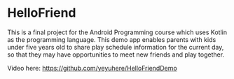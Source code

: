 # HelloFriend

This is a final project for the Android Programming course which uses Kotlin as the programming language. This demo app enables parents with kids under five years old to share play schedule information for the current day, so that they may have opportunities to meet new friends and play together.

Video here: https://github.com/yeyuhere/HelloFriendDemo
